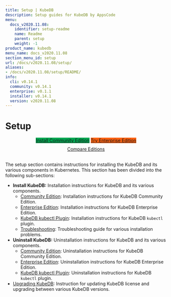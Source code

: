 ```yaml
---
title: Setup | KubeDB
description: Setup guides for KubeDB by AppsCode
menu:
  docs_v2020.11.08:
    identifier: setup-readme
    name: Readme
    parent: setup
    weight: -1
product_name: kubedb
menu_name: docs_v2020.11.08
section_menu_id: setup
url: /docs/v2020.11.08/setup/
aliases:
- /docs/v2020.11.08/setup/README/
info:
  cli: v0.14.1
  community: v0.14.1
  enterprise: v0.1.1
  installer: v0.14.1
  version: v2020.11.08
---
```


# Setup

<div style="text-align: center;">
  <a class="button ac-button  is-link is-medium is-active has-text-weight-normal" href="/docs/v2020.11.08/setup/install/community" style="background:#00A651; width: 18rem;">Install Community Edition</a>
  <a class="button ac-button is-info is-medium is-active has-text-weight-normal" href="/docs/v2020.11.08/setup/install/enterprise"  style="background:#FC6011; width: 18rem;">Try Enterprise Edition</a>
  <a style="margin-top: 10px; display: block;" href="/docs/v2020.11.08/overview/README">Compare Editions</a>
</div>
<br>

The setup section contains instructions for installing the KubeDB and its various components in Kubernetes. This section has been divided into the following sub-sections:

- **Install KubeDB:** Installation instructions for KubeDB and its various components.
  - [Community Edition](/docs/v2020.11.08/setup/install/community): Installation instructions for KubeDB Community Edition.
  - [Enterprise Edition](/docs/v2020.11.08/setup/install/enterprise): Installation instructions for KubeDB Enterprise Edition.
  - [KubeDB kubectl Plugin](/docs/v2020.11.08/setup/install/kubectl_plugin): Installation instructions for KubeDB `kubectl` plugin.
  - [Troubleshooting](/docs/v2020.11.08/setup/install/troubleshoting): Troubleshooting guide for various installation problems.
- **Uninstall KubeDB:** Uninstallation instructions for KubeDB and its various components.
  - [Community Edition](/docs/v2020.11.08/setup/uninstall/community): Uninstallation instructions for KubeDB Community Edition.
  - [Enterprise Edition](/docs/v2020.11.08/setup/uninstall/enterprise): Uninstallation instructions for KubeDB Enterprise Edition.
  - [KubeDB kubectl Plugin](/docs/v2020.11.08/setup/uninstall/kubectl_plugin): Uninstallation instructions for KubeDB `kubectl` plugin.
- [Upgrading KubeDB](/docs/v2020.11.08/setup/upgrade): Instruction for updating KubeDB license and upgrading between various KubeDB versions.
